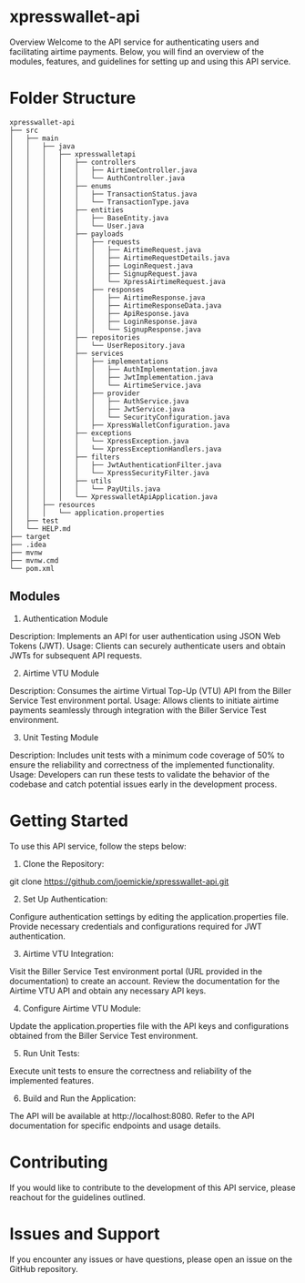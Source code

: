 # xpresswallet-api

Overview
Welcome to the API service for authenticating users and facilitating airtime payments. Below, you will find an overview of the modules, features, and guidelines for setting up and using this API service.

# Folder Structure

```
xpresswallet-api
├── src
│   ├── main
│   │   ├── java
│   │   │   ├── xpresswalletapi
│   │   │   │   ├── controllers
│   │   │   │   │   ├── AirtimeController.java
│   │   │   │   │   └── AuthController.java
│   │   │   │   ├── enums
│   │   │   │   │   ├── TransactionStatus.java
│   │   │   │   │   └── TransactionType.java
│   │   │   │   ├── entities
│   │   │   │   │   ├── BaseEntity.java
│   │   │   │   │   └── User.java
│   │   │   │   ├── payloads
│   │   │   │   │   ├── requests
│   │   │   │   │   │   ├── AirtimeRequest.java
│   │   │   │   │   │   ├── AirtimeRequestDetails.java
│   │   │   │   │   │   ├── LoginRequest.java
│   │   │   │   │   │   ├── SignupRequest.java
│   │   │   │   │   │   └── XpressAirtimeRequest.java
│   │   │   │   │   ├── responses
│   │   │   │   │   │   ├── AirtimeResponse.java
│   │   │   │   │   │   ├── AirtimeResponseData.java
│   │   │   │   │   │   ├── ApiResponse.java
│   │   │   │   │   │   ├── LoginResponse.java
│   │   │   │   │   │   └── SignupResponse.java
│   │   │   │   ├── repositories
│   │   │   │   │   └── UserRepository.java
│   │   │   │   ├── services
│   │   │   │   │   ├── implementations
│   │   │   │   │   │   ├── AuthImplementation.java
│   │   │   │   │   │   ├── JwtImplementation.java
│   │   │   │   │   │   └── AirtimeService.java
│   │   │   │   │   ├── provider
│   │   │   │   │   │   ├── AuthService.java
│   │   │   │   │   │   ├── JwtService.java
│   │   │   │   │   │   └── SecurityConfiguration.java
│   │   │   │   │   ├── XpressWalletConfiguration.java
│   │   │   │   ├── exceptions
│   │   │   │   │   └── XpressException.java
│   │   │   │   │   └── XpressExceptionHandlers.java
│   │   │   │   ├── filters
│   │   │   │   │   ├── JwtAuthenticationFilter.java
│   │   │   │   │   └── XpressSecurityFilter.java
│   │   │   │   ├── utils
│   │   │   │   │   └── PayUtils.java
│   │   │   │   └── XpresswalletApiApplication.java
│   │   ├── resources
│   │   │   └── application.properties
│   ├── test
│   └── HELP.md
├── target
├── .idea
├── mvnw
├── mvnw.cmd
└── pom.xml
```

## Modules

1. Authentication Module

Description: Implements an API for user authentication using JSON Web Tokens (JWT).
Usage: Clients can securely authenticate users and obtain JWTs for subsequent API requests.

2. Airtime VTU Module

Description: Consumes the airtime Virtual Top-Up (VTU) API from the Biller Service Test environment portal.
Usage: Allows clients to initiate airtime payments seamlessly through integration with the Biller Service Test environment.

3. Unit Testing Module

Description: Includes unit tests with a minimum code coverage of 50% to ensure the reliability and correctness of the implemented functionality.
Usage: Developers can run these tests to validate the behavior of the codebase and catch potential issues early in the development process.

# Getting Started

To use this API service, follow the steps below:

1. Clone the Repository:

git clone https://github.com/joemickie/xpresswallet-api.git

2. Set Up Authentication:

Configure authentication settings by editing the application.properties file.
Provide necessary credentials and configurations required for JWT authentication.

3. Airtime VTU Integration:

Visit the Biller Service Test environment portal (URL provided in the documentation) to create an account.
Review the documentation for the Airtime VTU API and obtain any necessary API keys.

4. Configure Airtime VTU Module:

Update the application.properties file with the API keys and configurations obtained from the Biller Service Test environment.

5. Run Unit Tests:

Execute unit tests to ensure the correctness and reliability of the implemented features.

6. Build and Run the Application:

The API will be available at http://localhost:8080. Refer to the API documentation for specific endpoints and usage details.

# Contributing

If you would like to contribute to the development of this API service, please reachout for the guidelines outlined.

# Issues and Support

If you encounter any issues or have questions, please open an issue on the GitHub repository.





